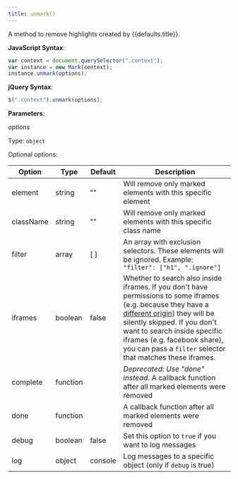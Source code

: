 ```yaml
---
title: unmark()
---
```


A method to remove highlights created by {{defaults.title}}.

**JavaScript Syntax**:

```javascript
var context = document.querySelector(".context");
var instance = new Mark(context);
instance.unmark(options);
```

**jQuery Syntax**:

```javascript
$(".context").unmark(options);
```

**Parameters**:

_options_

Type: `object`

Optional options:

| Option    | Type     | Default | Description                                                                                                                                                                                                                                                                                                    |
|-----------|----------|---------|----------------------------------------------------------------------------------------------------------------------------------------------------------------------------------------------------------------------------------------------------------------------------------------------------------------|
| element   | string   | ""      | Will remove only marked elements with this specific element                                                                                                                                                                                                                                                    |
| className | string   | ""      | Will remove only marked elements with this specific class name                                                                                                                                                                                                                                                 |
| filter    | array    | [ ]     | An array with exclusion selectors. These elements will be ignored. Example: `"filter": ["h1", ".ignore"]`                                                                                                                                                                                                      |
| iframes   | boolean  | false   | Whether to search also inside iframes. If you don't have permissions to some iframes (e.g. because they have a [different origin][SOP]) they will be silently skipped. If you don't want to search inside specific iframes (e.g. facebook share), you can pass a `filter` selector that matches these iframes. |
| complete  | function |         | _Deprecated: Use "done" instead_. A callback function after all marked elements were removed                                                                                                                                                                                                                   |
| done      | function |         | A callback function after all marked elements were removed                                                                                                                                                                                                                                                     |
| debug     | boolean  | false   | Set this option to `true` if you want to log messages                                                                                                                                                                                                                                                          |
| log       | object   | console | Log messages to a specific object (only if  `debug` is true)                                                                                                                                                                                                                                                   |

[SOP]: https://en.wikipedia.org/wiki/Same-origin_policy
